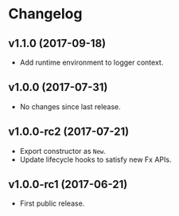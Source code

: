 # Changelog

## v1.1.0 (2017-09-18)

- Add runtime environment to logger context.

## v1.0.0 (2017-07-31)

- No changes since last release.

## v1.0.0-rc2 (2017-07-21)

- Export constructor as `New`.
- Update lifecycle hooks to satisfy new Fx APIs.

## v1.0.0-rc1 (2017-06-21)

- First public release.
